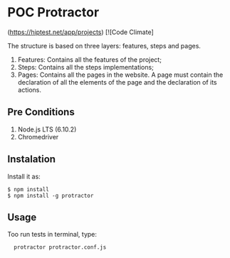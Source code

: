 # POC Protractor
(https://hiptest.net/app/projects) [![Code Climate]



The structure is based on three layers: features, steps and pages.

1. Features: Contains all the features of the project;
2. Steps: Contains all the steps implementations;
3. Pages: Contains all the pages in the website. A page must contain the declaration of all the elements of the page and the declaration of its actions.

## Pre Conditions

1. Node.js LTS (6.10.2)
2. Chromedriver

## Instalation

Install it as:

    $ npm install
    $ npm install -g protractor

## Usage

Too run tests in terminal, type:

```
  protractor protractor.conf.js
```
